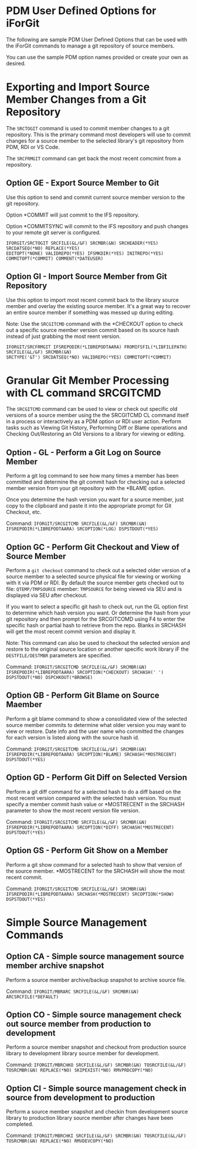# PDM User Defined Options for iForGit
The following are sample PDM User Defined Options that can be used with the iForGit commands to manage a git repository of source members.  

You can use the sample PDM option names provided or create your own as desired.  

# Exporting and Import Source Member Changes from a Git Repository 
The ```SRCTOGIT``` command is used to commit member changes to a git repository.  This is the primary command most developers will use to commit changes for a source member to the selected library's git repository from PDM, RDI or VS Code. 

The ```SRCFRMGIT``` command can get back the most recent comcmint from a repository.  

## Option GE - Export Source Member to Git 
Use this option to send and commit current source member version to the git repository.

Option *COMMIT will just commit to the IFS repository.  

Option *COMMITSYNC will commit to the IFS repository and push changes to your remote git server is configured.  
                                                                                
```
IFORGIT/SRCTOGIT SRCFILE(&L/&F) SRCMBR(&N) SRCHEADER(*YES) SRCDATSEQ(*NO) REPLACE(*YES)  
EDITOPT(*NONE) VALIDREPO(*YES) IFSMKDIR(*YES) INITREPO(*YES) COMMITOPT(*COMMIT) COMMENT(*DATEUSER)  
```

## Option GI - Import Source Member from Git Repository
Use this option to import most recent commit back to the library source member and overlay the existing source member. It's a great way to recover an entire source member if something was messed up during editing.   

Note: Use the ```SRCGITCMD``` command with the *CHECKOUT option to  check out a specific source member version commit based on its source hash instead of just grabbing the most reent version.  

```
IFORGIT/SRCFRMGIT IFSREPODIR(*LIBREPODTAARA) FROMIFSFIL(*LIBFILEPATH) SRCFILE(&L/&F) SRCMBR(&N)   
SRCTYPE('&T') SRCDATSEQ(*NO) VALIDREPO(*YES) COMMITOPT(*COMMIT)         
```

# Granular Git Member Processing with CL command SRCGITCMD
The ```SRCGITCMD``` command can be used to view or check out specific old versions of a source member using the the SRCGITCMD CL command itself in a process or interactively as a PDM option or RDI user action. Perform tasks such as Viewing Git History, Performing Diff or Blame operations and Checking Out/Restoring an Old Versions to a library for viewing or editing.

## Option - GL - Perform a Git Log on Source Member
Perform a git log command to see how many times a member has been committed and determine the git commit hash for checking out a selected member version from your git repository with the *BLAME option.   
    
Once you determine the hash version you want for a source member, just copy to the clipboard and paste it into the appropriate prompt for Git Checkout, etc.

Command: ```IFORGIT/SRCGITCMD SRCFILE(&L/&F) SRCMBR(&N) IFSREPODIR(*LIBREPODTAARA) SRCOPTION(*LOG) DSPSTDOUT(*YES)```

## Option GC - Perform Git Checkout and View of Source Member
Perform a ```git checkout``` command to check out a selected older version of a source member to a selected source physical file for viewing or working with it via PDM or RDI. By default the source member gets checked out to file: ```QTEMP/TMPSOURCE``` member: ```TMPSOURCE``` for being viewed via SEU and is displayed via SEU after checkout.   

If you want to select a specific git hash to check out, run the GL option first to determine which hash version you want. Or determine the hash from your git repository and then prompt for the SRCGITCOMD using F4 to enter the specific hash or partial hash to retrieve from the repo. Blanks in SRCHASH will get the most recent commit version and display it.   

Note: This command can also be used to checkout the selected version and restore to the original source location or another specific work library iF the ```DESTFILE/DESTMBR``` parameters are specified. 

Command: ```IFORGIT/SRCGITCMD SRCFILE(&L/&F) SRCMBR(&N) IFSREPODIR(*LIBREPODTAARA) SRCOPTION(*CHECKOUT) SRCHASH(' ') DSPSTDOUT(*NO) DSPCHKOUT(*BROWSE)```

## Option GB - Perform Git Blame on Source Maember
Perform a git blame command to show a consolidated view of the selected source member commits to determine what older version you may want to view or restore. Date info and the user name who committed the changes for each version is listed along with the source hash id. 
                                                                                
Command: ```IFORGIT/SRCGITCMD SRCFILE(&L/&F) SRCMBR(&N) IFSREPODIR(*LIBREPODTAARA) SRCOPTION(*BLAME) SRCHASH(*MOSTRECENT) DSPSTDOUT(*YES)```

## Option GD - Perform Git Diff on Selected Version
Perform a git diff command for a selected hash to do a diff based on the most recent version compared with the selected hash version. You must specify a member commit hash value or *MOSTRECENT in the SRCHASH parameter to show the most recent version file version.  
                                                                                
Command: ```IFORGIT/SRCGITCMD SRCFILE(&L/&F) SRCMBR(&N) IFSREPODIR(*LIBREPODTAARA) SRCOPTION(*DIFF) SRCHASH(*MOSTRECENT) DSPSTDOUT(*YES)```

## Option GS - Perform Git Show on a Member
Perform a git show command for a selected hash to show that version of the source member. *MOSTRECENT for the SRCHASH will show the most recent commit.

Command: ```IFORGIT/SRCGITCMD SRCFILE(&L/&F) SRCMBR(&N) IFSREPODIR(*LIBREPODTAARA) SRCHASH(*MOSTRECENT) SRCOPTION(*SHOW) DSPSTDOUT(*YES)```

# Simple Source Management Commands  

## Option CA - Simple source management source member archive snapshot    
Perform a source member archive/backup snapshot to archive source file.   

Command: ```IFORGIT/MBRARC SRCFILE(&L/&F) SRCMBR(&N) ARCSRCFILE(*DEFAULT)```   

## Option CO - Simple source management check out source member from production to development
Perform a source member snapshot and checkout from production source library to development library source member for development.   

Command: ```IFORGIT/MBRCHKO SRCFILE(&L/&F) SRCMBR(&N) TOSRCFILE(&L/&F) TOSRCMBR(&N) REPLACE(*NO) SKIPEXIST(*NO) RMVPRDCOPY(*NO)```      

## Option CI - Simple source management check in source from development to production   
Perform a source member snapshot and checkin from development source library to production library source member after changes have been completed.   

Command: ```IFORGIT/MBRCHKI SRCFILE(&L/&F) SRCMBR(&N) TOSRCFILE(&L/&F) TOSRCMBR(&N) REPLACE(*NO) RMVDEVCOPY(*NO)```   


